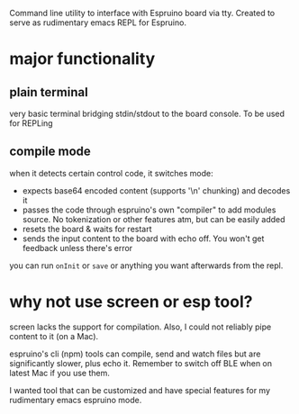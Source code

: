 Command line utility to interface with Espruino board via tty. Created to serve as rudimentary emacs REPL for Espruino.

# major functionality

## plain terminal

very basic terminal bridging stdin/stdout to the board console. To be used for REPLing

## compile mode

when it detects certain control code, it switches mode:

* expects base64 encoded content (supports '\n' chunking) and decodes it
* passes the code through espruino's own "compiler" to add modules source. No tokenization or other features atm, but can be easily added
* resets the board & waits for restart
* sends the input content to the board with echo off. You won't get feedback unless there's error

you can run `onInit` or `save` or anything you want afterwards from the repl.

# why not use screen or esp tool?

screen lacks the support for compilation. Also, I could not reliably pipe content to it (on a Mac).

espruino's cli (npm) tools can compile, send and watch files but are significantly slower, plus echo it. Remember to switch off BLE when on latest Mac if you use them.

I wanted tool that can be customized and have special features for my rudimentary emacs espruino mode.
